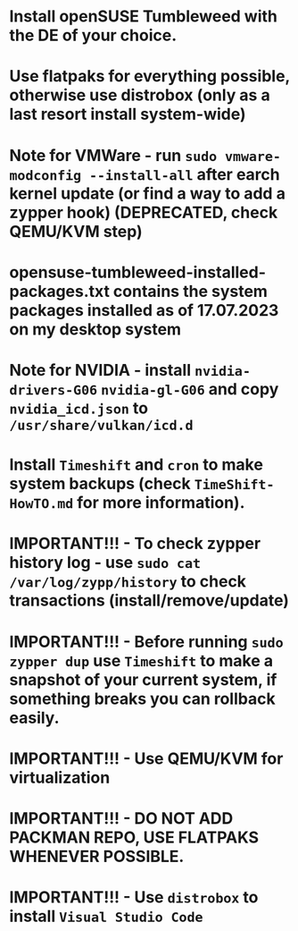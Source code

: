# Install openSUSE Tumbleweed with the DE of your choice.
# Use flatpaks for everything possible, otherwise use distrobox (only as a last resort install system-wide)
# Note for VMWare - run `sudo vmware-modconfig --install-all` after earch kernel update (or find a way to add a zypper hook) (DEPRECATED, check QEMU/KVM step)
# opensuse-tumbleweed-installed-packages.txt contains the system packages installed as of 17.07.2023 on my desktop system
# Note for NVIDIA - install `nvidia-drivers-G06` `nvidia-gl-G06` and copy `nvidia_icd.json` to `/usr/share/vulkan/icd.d`
# Install `Timeshift` and `cron` to make system backups (check `TimeShift-HowTO.md` for more information).
# IMPORTANT!!! - To check zypper history log - use `sudo cat /var/log/zypp/history` to check transactions (install/remove/update)
# IMPORTANT!!! - Before running `sudo zypper dup` use `Timeshift` to make a snapshot of your current system, if something breaks you can rollback easily.
# IMPORTANT!!! - Use QEMU/KVM for virtualization
# IMPORTANT!!! - DO NOT ADD PACKMAN REPO, USE FLATPAKS WHENEVER POSSIBLE.
# IMPORTANT!!! - Use `distrobox` to install `Visual Studio Code`